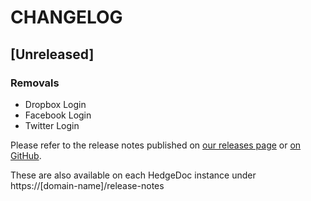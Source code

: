 <!--
SPDX-FileCopyrightText: 2021 The HedgeDoc developers (see AUTHORS file)

SPDX-License-Identifier: CC-BY-SA-4.0
-->

# CHANGELOG

## [Unreleased]

### Removals

- Dropbox Login
- Facebook Login
- Twitter Login

Please refer to the release notes published on
[our releases page](https://hedgedoc.org/releases/) or [on GitHub](https://github.com/hedgedoc/hedgedoc/releases).

These are also available on each HedgeDoc instance under
https://[domain-name]/release-notes
